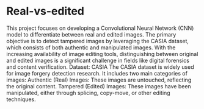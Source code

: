 # Real-vs-edited
This project focuses on developing a Convolutional Neural Network (CNN) model to differentiate between real and edited images.
The primary objective is to detect tampered images by leveraging the CASIA dataset, which consists of both authentic and manipulated images. 
With the increasing availability of image editing tools, distinguishing between original and edited images is a significant challenge in fields like digital forensics and content verification.
Dataset: CASIA
The CASIA dataset is widely used for image forgery detection research. It includes two main categories of images:
Authentic (Real) Images: These images are untouched, reflecting the original content.
Tampered (Edited) Images: These images have been manipulated, either through splicing, copy-move, or other editing techniques.
